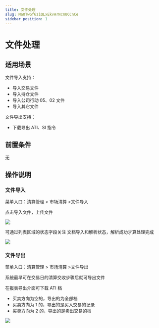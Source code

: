 ```yaml
---
title: 文件处理
slug: MaOTwGf6ziQLxEkvArNcmUCCnCe
sidebar_position: 1
---
```



# 文件处理

## 适用场景

文件导入支持：

- 导入交易文件
- 导入持仓文件
- 导入公司行动 05、02 文件
- 导入其它文件

文件导出支持：

- 下载导出 ATI、SI 指令

## 前置条件

无

## 操作说明

### 文件导入

菜单入口：清算管理  &gt; 市场清算  &gt;文件导入

点击导入文件，上传文件

<img src="/assets/IpAebfK9UouXJoxyuMecXaI4nSj.png" src-width="2914" src-height="1528" align="center"/>

可通过列表区域的状态字段关注 文档导入和解析状态，解析成功才算处理完成

<img src="/assets/GJ2QblFc0oEwl2xTiCDcJgJcnwc.png" src-width="3334" src-height="1454" align="center"/>

### 文件导出

菜单入口：清算管理  &gt; 市场清算  &gt;文件导出

系统最早可在交易日的清算交收步骤后就可导出文件

在报表导出介面可下载 ATI 档

- 买卖方向为空的，导出的为全部档
- 买卖方向为 1 的，导出的是买入交易的记录
- 买卖方向为 2 的，导出的是卖出交易的档

<img src="/assets/IBFnb5wcRoWAObx1mZJc5qEmnic.png" src-width="2924" src-height="1560" align="center"/>

